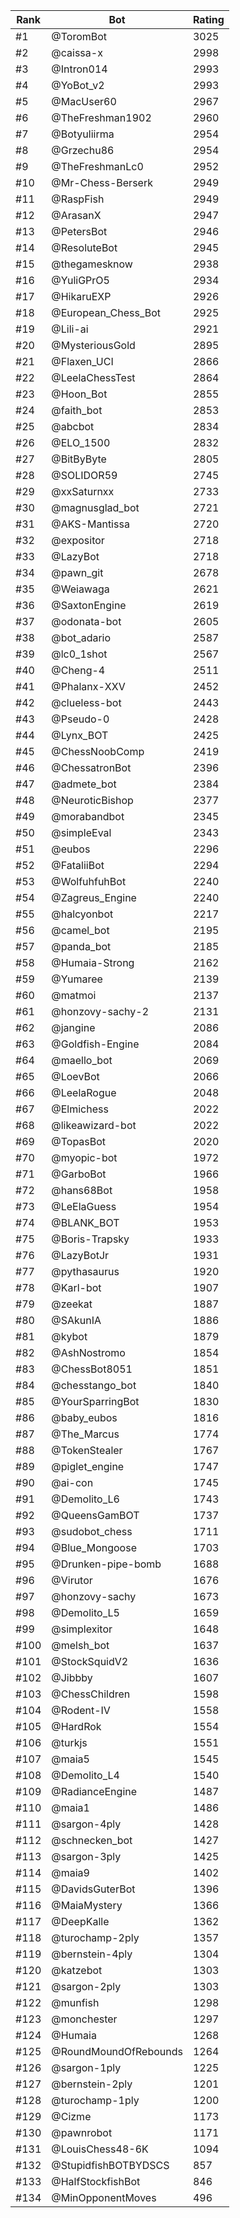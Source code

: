Rank|Bot|Rating
---|---|---
#1|@ToromBot|3025
#2|@caissa-x|2998
#3|@Intron014|2993
#4|@YoBot_v2|2993
#5|@MacUser60|2967
#6|@TheFreshman1902|2960
#7|@Botyuliirma|2954
#8|@Grzechu86|2954
#9|@TheFreshmanLc0|2952
#10|@Mr-Chess-Berserk|2949
#11|@RaspFish|2949
#12|@ArasanX|2947
#13|@PetersBot|2946
#14|@ResoluteBot|2945
#15|@thegamesknow|2938
#16|@YuliGPrO5|2934
#17|@HikaruEXP|2926
#18|@European_Chess_Bot|2925
#19|@Lili-ai|2921
#20|@MysteriousGold|2895
#21|@Flaxen_UCI|2866
#22|@LeelaChessTest|2864
#23|@Hoon_Bot|2855
#24|@faith_bot|2853
#25|@abcbot|2834
#26|@ELO_1500|2832
#27|@BitByByte|2805
#28|@SOLIDOR59|2745
#29|@xxSaturnxx|2733
#30|@magnusglad_bot|2721
#31|@AKS-Mantissa|2720
#32|@expositor|2718
#33|@LazyBot|2718
#34|@pawn_git|2678
#35|@Weiawaga|2621
#36|@SaxtonEngine|2619
#37|@odonata-bot|2605
#38|@bot_adario|2587
#39|@lc0_1shot|2567
#40|@Cheng-4|2511
#41|@Phalanx-XXV|2452
#42|@clueless-bot|2443
#43|@Pseudo-0|2428
#44|@Lynx_BOT|2425
#45|@ChessNoobComp|2419
#46|@ChessatronBot|2396
#47|@admete_bot|2384
#48|@NeuroticBishop|2377
#49|@morabandbot|2345
#50|@simpleEval|2343
#51|@eubos|2296
#52|@FataliiBot|2294
#53|@WolfuhfuhBot|2240
#54|@Zagreus_Engine|2240
#55|@halcyonbot|2217
#56|@camel_bot|2195
#57|@panda_bot|2185
#58|@Humaia-Strong|2162
#59|@Yumaree|2139
#60|@matmoi|2137
#61|@honzovy-sachy-2|2131
#62|@jangine|2086
#63|@Goldfish-Engine|2084
#64|@maello_bot|2069
#65|@LoevBot|2066
#66|@LeelaRogue|2048
#67|@Elmichess|2022
#68|@likeawizard-bot|2022
#69|@TopasBot|2020
#70|@myopic-bot|1972
#71|@GarboBot|1966
#72|@hans68Bot|1958
#73|@LeElaGuess|1954
#74|@BLANK_BOT|1953
#75|@Boris-Trapsky|1933
#76|@LazyBotJr|1931
#77|@pythasaurus|1920
#78|@Karl-bot|1907
#79|@zeekat|1887
#80|@SAkunIA|1886
#81|@kybot|1879
#82|@AshNostromo|1854
#83|@ChessBot8051|1851
#84|@chesstango_bot|1840
#85|@YourSparringBot|1830
#86|@baby_eubos|1816
#87|@The_Marcus|1774
#88|@TokenStealer|1767
#89|@piglet_engine|1747
#90|@ai-con|1745
#91|@Demolito_L6|1743
#92|@QueensGamBOT|1737
#93|@sudobot_chess|1711
#94|@Blue_Mongoose|1703
#95|@Drunken-pipe-bomb|1688
#96|@Virutor|1676
#97|@honzovy-sachy|1673
#98|@Demolito_L5|1659
#99|@simplexitor|1648
#100|@melsh_bot|1637
#101|@StockSquidV2|1636
#102|@Jibbby|1607
#103|@ChessChildren|1598
#104|@Rodent-IV|1558
#105|@HardRok|1554
#106|@turkjs|1551
#107|@maia5|1545
#108|@Demolito_L4|1540
#109|@RadianceEngine|1487
#110|@maia1|1486
#111|@sargon-4ply|1428
#112|@schnecken_bot|1427
#113|@sargon-3ply|1425
#114|@maia9|1402
#115|@DavidsGuterBot|1396
#116|@MaiaMystery|1366
#117|@DeepKalle|1362
#118|@turochamp-2ply|1357
#119|@bernstein-4ply|1304
#120|@katzebot|1303
#121|@sargon-2ply|1303
#122|@munfish|1298
#123|@monchester|1297
#124|@Humaia|1268
#125|@RoundMoundOfRebounds|1264
#126|@sargon-1ply|1225
#127|@bernstein-2ply|1201
#128|@turochamp-1ply|1200
#129|@Cizme|1173
#130|@pawnrobot|1171
#131|@LouisChess48-6K|1094
#132|@StupidfishBOTBYDSCS|857
#133|@HalfStockfishBot|846
#134|@MinOpponentMoves|496

